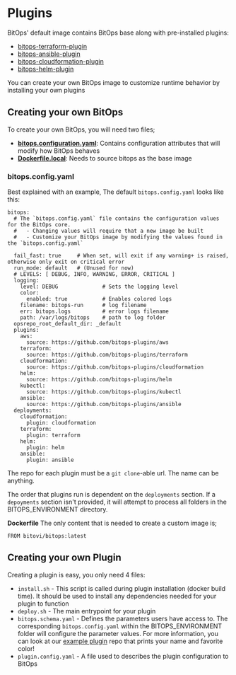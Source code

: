 # Plugins

BitOps' default image contains BitOps base along with pre-installed plugins:
* [bitops-terraform-plugin](https://github.com/bitops-plugins/terraform)
* [bitops-ansible-plugin](https://github.com/bitops-plugins/ansible)
* [bitops-cloudformation-plugin](https://github.com/bitops-plugins/cloudformation)
* [bitops-helm-plugin](https://github.com/bitops-plugins/helm)

You can create your own BitOps image to customize runtime behavior by installing your own plugins

## Creating your own BitOps
To create your own BitOps, you will need two files;
* **[bitops.configuration.yaml](../bitops.config.yaml)**: Contains configuration attributes that will modify how BitOps behaves
* **[Dockerfile.local](../prebuilt-config/dockerfile.template)**: Needs to source bitops as the base image


### bitops.config.yaml
Best explained with an example, The default `bitops.config.yaml` looks like this:
```
bitops:
  # The `bitops.config.yaml` file contains the configuration values for the BitOps core.
  #   - Changing values will require that a new image be built
  #   - Customize your BitOps image by modifying the values found in the `bitops.config.yaml`

  fail_fast: true     # When set, will exit if any warning+ is raised, otherwise only exit on critical error
  run_mode: default   # (Unused for now)
  # LEVELS: [ DEBUG, INFO, WARNING, ERROR, CRITICAL ]
  logging:      
    level: DEBUG              # Sets the logging level
    color:
      enabled: true           # Enables colored logs
    filename: bitops-run      # log filename
    err: bitops.logs          # error logs filename
    path: /var/logs/bitops    # path to log folder
  opsrepo_root_default_dir: _default
  plugins:    
    aws:
      source: https://github.com/bitops-plugins/aws
    terraform:
      source: https://github.com/bitops-plugins/terraform
    cloudformation:
      source: https://github.com/bitops-plugins/cloudformation
    helm:
      source: https://github.com/bitops-plugins/helm
    kubectl:
      source: https://github.com/bitops-plugins/kubectl
    ansible:
      source: https://github.com/bitops-plugins/ansible
  deployments:
    cloudformation:
      plugin: cloudformation
    terraform:
      plugin: terraform
    helm:
      plugin: helm
    ansible:
      plugin: ansible

```
The repo for each plugin must be a `git clone`-able url. The name can be anything.

The order that plugins run is dependent on the `deployments` section. If a `depoyments` section isn't provided, it will attempt to process all folders in the BITOPS_ENVIRONMENT directory.

**Dockerfile**
The only content that is needed to create a custom image is;

```
FROM bitovi/bitops:latest
```

## Creating your own Plugin
Creating a plugin is easy, you only need 4 files:
* `install.sh` - This script is called during plugin installation (docker build time). It should be used to install any dependencies needed for your plugin to function 
* `deploy.sh` - The main entrypoint for your plugin
* `bitops.schema.yaml` - Defines the parameters users have access to. The corresponding `bitops.config.yaml` within the BITOPS_ENVIRONMENT folder will configure the parameter values.
For more information, you can look at our [example plugin](https://github.com/bitops-plugins/example-plugin) repo that prints your name and favorite color!
* `plugin.config.yaml` - A file used to describes the plugin configuration to BitOps 